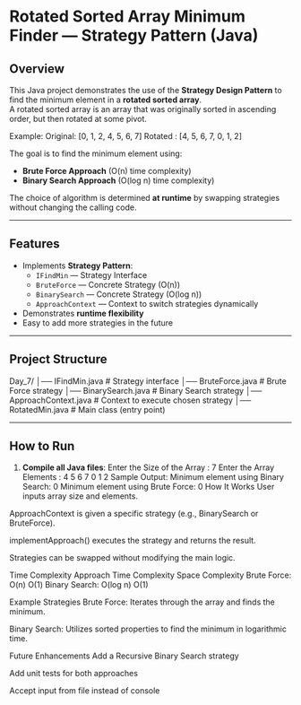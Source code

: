 # Rotated Sorted Array Minimum Finder — Strategy Pattern (Java)

##  Overview
This Java project demonstrates the use of the **Strategy Design Pattern** to find the minimum element in a **rotated sorted array**.  
A rotated sorted array is an array that was originally sorted in ascending order, but then rotated at some pivot.

Example:
Original: [0, 1, 2, 4, 5, 6, 7]
Rotated : [4, 5, 6, 7, 0, 1, 2]

The goal is to find the minimum element using:
- **Brute Force Approach** (O(n) time complexity)
- **Binary Search Approach** (O(log n) time complexity)

The choice of algorithm is determined **at runtime** by swapping strategies without changing the calling code.

---

##  Features
- Implements **Strategy Pattern**:
  - `IFindMin` — Strategy Interface
  - `BruteForce` — Concrete Strategy (O(n))
  - `BinarySearch` — Concrete Strategy (O(log n))
  - `ApproachContext` — Context to switch strategies dynamically
- Demonstrates **runtime flexibility**
- Easy to add more strategies in the future

---

##  Project Structure
Day_7/
│── IFindMin.java # Strategy interface
│── BruteForce.java # Brute Force strategy
│── BinarySearch.java # Binary Search strategy
│── ApproachContext.java # Context to execute chosen strategy
│── RotatedMin.java # Main class (entry point)

---

##  How to Run
1. **Compile all Java files**:
Enter the Size of the Array :
7
Enter the Array Elements :
4 5 6 7 0 1 2
Sample Output:
Minimum element using Binary Search: 0
Minimum element using Brute Force: 0
 How It Works
User inputs array size and elements.

ApproachContext is given a specific strategy (e.g., BinarySearch or BruteForce).

implementApproach() executes the strategy and returns the result.

Strategies can be swapped without modifying the main logic.

 Time Complexity
Approach	Time Complexity	Space Complexity
Brute Force:	O(n)	    O(1)
Binary Search: 	O(log n)	O(1)

Example Strategies
Brute Force: Iterates through the array and finds the minimum.

Binary Search: Utilizes sorted properties to find the minimum in logarithmic time.



 Future Enhancements
Add a Recursive Binary Search strategy

Add unit tests for both approaches

Accept input from file instead of console
